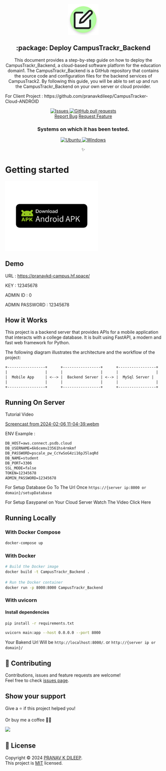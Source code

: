 

<p align="center">
 <img width="100px" src="https://github.com/pranavkdileep/CampusTrackr_Backend/blob/main/Docs/icon%20(2).png?raw=true" align="center" alt=":package: Deploy CampusTrackr_Backend" />
 <h2 align="center">:package: Deploy CampusTrackr_Backend</h2>
 <p align="center">This document provides a step-by-step guide on how to deploy the CampusTrackr_Backend, a cloud-based software platform for the education domain1. The CampusTrackr_Backend is a GitHub repository that contains the source code and configuration files for the backend services of CampusTrack2. By following this guide, you will be able to set up and run the CampusTrackr_Backend on your own server or cloud provider.</p>
 For Client Project : https://github.com/pranavkdileep/CampusTracker-Cloud-ANDROID
</p>


  <p align="center">
    <a href="https://github.com/pranavkdileep/CampusTrackr_Backend/issues">
      <img alt="Issues" src="https://img.shields.io/github/issues/pranavkdileep/CampusTrackr_Backend?style=flat&color=336791" />
    </a>
    <a href="https://github.com/pranavkdileep/CampusTrackr_Backend/pulls">
      <img alt="GitHub pull requests" src="https://img.shields.io/github/issues-pr/pranavkdileep/CampusTrackr_Backend?style=flat&color=336791" />
    </a>
    <br />
  <a href="https://github.com/pranavkdileep/CampusTrackr_Backend/issues/new/choose">Report Bug</a>
  <a href="https://github.com/pranavkdileep/CampusTrackr_Backend/issues/new/choose">Request Feature</a>
  </p>
  <h3 align="center">Systems on which it has been tested.</h3>
 <p align="center">
  <a href="https://ubuntu.com/download">
      <img alt="Ubuntu" src="https://img.shields.io/badge/Ubuntu-E95420?style=flat&logo=ubuntu&logoColor=white" />
    </a>
  <a href="https://www.microsoft.com/pt-br/software-download/windows10">
      <img alt="Windows" src="https://img.shields.io/badge/Windows-0078D6?style=flat&logo=windows&logoColor=white" />
    </a>
  </p>


<p align="center"><strong></strong>✨</p>

# Getting started
 [<img width="300px" src="https://github.com/pranavkdileep/CampusTrackr_Backend/blob/main/Docs/Download%20Android%20APK%20Badge.png?raw=true" align="center" />](https://github.com/pranavkdileep/CampusTracker-Cloud-ANDROID/releases/download/1.0/app-release.apk)

## Demo

URL : https://pranavkd-campus.hf.space/ 

KEY : 12345678

ADMIN ID : 0

ADMIN PASSWORD : 12345678


## How it Works

This project is a backend server that provides APIs for a mobile application that interacts with a college database. It is built using FastAPI, a modern and fast web framework for Python.

The following diagram illustrates the architecture and the workflow of the project:

    +-----------------+      +-----------------+      +-----------------+
    |                 |      |                 |      |                 |
    |  Mobile App     | <--> |  Backend Server | <--> |  MySql Server |
    |                 |      |                 |      |                 |
    +-----------------+      +-----------------+      +-----------------+

## Running On Server
Tutorial Video

[Screencast from 2024-02-06 11-04-39.webm](https://github.com/pranavkdileep/CampusTrackr_Backend/assets/91619846/4069f664-bb83-4ba1-a09c-87947b9b3b3f)



ENV Example :

    DB_HOST=aws.connect.psdb.cloud
    DB_USERNAME=6k6cemv23561hs4rmkmf
    DB_PASSWORD=pscale_pw_CcYwSoG4zi16pJ5laqRd
    DB_NAME=student
    DB_PORT=3306
    SSL_MODE=false
    TOKEN=12345678
    ADMIN_PASSWORD=12345678
For Setup Database Go To The Url Once `https://{server ip:8000 or domain}/setupDatabase`

For Setup Easypanel on Your Cloud Server Watch The Video Click Here


## Running Locally

### With Docker Compose

```bash
docker-compose up
```

### With Docker

```bash
# Build the Docker image
docker build -t CampusTrackr_Backend .

# Run the Docker container
docker run -p 8000:8000 CampusTrackr_Backend

```

### With uvicorn

#### Install dependencies

```bash
pip install -r requirements.txt
```

```bash
uvicorn main:app --host 0.0.0.0 --port 8000
```

Your Bakend Url Will be  `http://localhost:8000/`. or `http://{server ip or domain}/`


## 🤝 Contributing

Contributions, issues and feature requests are welcome!<br />Feel free to check [issues page](issues).

## Show your support

Give a ⭐️ if this project helped you!

Or buy me a coffee 🙌🏾

<a href="https://www.buymeacoffee.com/pranavkdileep">
    <img src="https://img.buymeacoffee.com/button-api/?text=Buy me a coffee&emoji=&slug=hebertcisco&button_colour=FFDD00&font_colour=000000&font_family=Inter&outline_colour=000000&coffee_colour=ffffff" />
</a>

## 📝 License

Copyright © 2024 [PRANAV K DILEEP](https://github.com/pranavkdileep).<br />
This project is [MIT](LICENSE) licensed.
